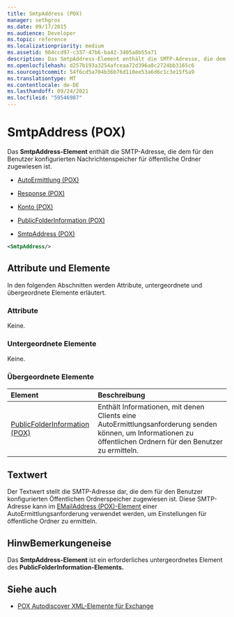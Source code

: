 ```yaml
---
title: SmtpAddress (POX)
manager: sethgros
ms.date: 09/17/2015
ms.audience: Developer
ms.topic: reference
ms.localizationpriority: medium
ms.assetid: 984ccd97-c337-47b6-ba42-3405a8b55a71
description: Das SmtpAddress-Element enthält die SMTP-Adresse, die dem für den Benutzer konfigurierten Nachrichtenspeicher für öffentliche Ordner zugewiesen ist.
ms.openlocfilehash: d257b193a3254afceaa72d396a8c2724bb3165c6
ms.sourcegitcommit: 54f6cd5a704b36b76d110ee53a6d6c1c3e15f5a9
ms.translationtype: MT
ms.contentlocale: de-DE
ms.lasthandoff: 09/24/2021
ms.locfileid: "59546987"
---
```

# <a name="smtpaddress-pox"></a>SmtpAddress (POX)

Das **SmtpAddress-Element** enthält die SMTP-Adresse, die dem für den Benutzer konfigurierten Nachrichtenspeicher für öffentliche Ordner zugewiesen ist. 
  
- [AutoErmittlung (POX)](autodiscover-pox.md)
  
- [Response (POX)](response-pox.md)
  
- [Konto (POX)](account-pox.md)
  
- [PublicFolderInformation (POX)](publicfolderinformation-pox.md)
  
- [SmtpAddress (POX)](smtpaddress-pox.md)
  
```XML
<SmtpAddress/>
```

## <a name="attributes-and-elements"></a>Attribute und Elemente

In den folgenden Abschnitten werden Attribute, untergeordnete und übergeordnete Elemente erläutert.
  
### <a name="attributes"></a>Attribute

Keine.
  
### <a name="child-elements"></a>Untergeordnete Elemente

Keine.
  
### <a name="parent-elements"></a>Übergeordnete Elemente

|**Element**|**Beschreibung**|
|:-----|:-----|
|[PublicFolderInformation (POX)](publicfolderinformation-pox.md) <br/> |Enthält Informationen, mit denen Clients eine AutoErmittlungsanforderung senden können, um Informationen zu öffentlichen Ordnern für den Benutzer zu ermitteln.  <br/> |
   
## <a name="text-value"></a>Textwert

Der Textwert stellt die SMTP-Adresse dar, die dem für den Benutzer konfigurierten Öffentlichen Ordnerspeicher zugewiesen ist. Diese SMTP-Adresse kann im [EMailAddress (POX)-Element](emailaddress-pox.md) einer AutoErmittlungsanforderung verwendet werden, um Einstellungen für öffentliche Ordner zu ermitteln. 
  
## <a name="remarks"></a>HinwBemerkungeneise

Das **SmtpAddress-Element** ist ein erforderliches untergeordnetes Element des **PublicFolderInformation-Elements.** 
  
## <a name="see-also"></a>Siehe auch

- [POX Autodiscover XML-Elemente für Exchange](pox-autodiscover-xml-elements-for-exchange.md)

